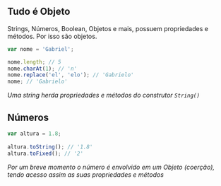 ## Tudo é Objeto
 Strings, Números, Boolean, Objetos e mais, possuem propriedades
 e métodos. Por isso são objetos.

```javascript
var nome = 'Gabriel'; 

nome.length; // 5 
nome.charAt(1); // 'n' 
nome.replace('el', 'elo'); // 'Gabrielo' 
nome; // 'Gabrielo' 
```

 *Uma string herda propriedades e
 métodos do construtor ```String()```*
 
## Números

```javascript
var altura = 1.8; 
 
altura.toString(); // '1.8' 
altura.toFixed(); // '2'
```

*Por um breve momento o número é
 envolvido em um Objeto
 (coerção), tendo acesso assim as
 suas propriedades e métodos*
